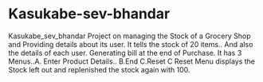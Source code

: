 # Kasukabe-sev-bhandar
Kasukabe_sev_bhandar Project on managing the Stock of a Grocery Shop and Providing details about its user. It tells the stock of 20 items.. And also the details of each user. Generating bill at the end of Purchase. It has 3 Menus..A. Enter Product Details.. B.End C.Reset C Reset Menu displays the Stock left out and replenished the stock again with 100.
